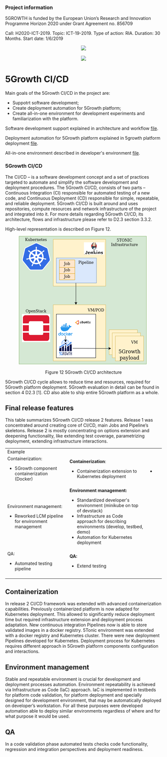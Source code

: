 ### Project information
5GROWTH is funded by the European Union’s Research and Innovation Programme Horizon 2020 under Grant Agreement no. 856709


Call: H2020-ICT-2019. Topic: ICT-19-2019. Type of action: RIA. Duration: 30 Months. Start date: 1/6/2019


<p align="center">
<img src="https://upload.wikimedia.org/wikipedia/commons/b/b7/Flag_of_Europe.svg" width="100px" />
</p>

<p align="center">
<img src="https://5g-ppp.eu/wp-content/uploads/2019/06/5Growth_rgb_horizontal.png" width="300px" />
</p>
 

# 5Growth CI/CD 

Main goals of the 5Growth CI/CD in the project are:

* Suppotrt software development;
* Create deployment automation for 5Growth platform;
* Create all-in-one environment for development experiments and familiarization with the platform.

Software development support explained in architecture and workflow [file](docs/architecture.md).

Deployment automation for 5Growth platform explained in 5growth platform deployment [file](docs/containerization.md).

All-in-one environment described in developer's environment [file](docs/platform%20deployment.md).


### 5Growth CI/CD 

The CI/CD – is a software development concept and a set of practices targeted to automate and simplify the software development and deployment procedures. The 5Growth CI/CD, consists of two parts – Continuous Integration (CI) responsible for automated testing of a new code, and Continuous Deployment (CD) responsible for simple, repeatable, and reliable deployment. 5Growth CI/CD is built around and uses repositories, compute resources and network infrastructure of the project and integrated into it. For more details regarding 5Growth CI/CD, its architecture, flows and infrastructure please refer to D2.3 section 3.3.2. 

High-level representation is described on Figure 12. 

<p align="center">
<img src="docs/img/Arch%20cicd%20straight(one%20piece).png"/>
</p>
<p align="center">
Figure 12 5Growth CI/CD architecture
</p>

5Growth CI/CD cycle allows to reduce time and resources, required for 5Growth platform deployment. 5Growth evaluation in detail can be found in section 4 D2.3 [1]. CD also able to ship entire 5Growth platform as a whole.



## Final release features

This table summarizes 5Growth CI/CD release 2 features. Release 1 was concentrated around creating core of CI/CD, main Jobs and Pipeline’s skeletons. Release 2 is mostly concentrating on options extension and deepening functionality, like extending test coverage, parametrizing deployment, extending infrastructure interactions.

<table>
  <tr>
   <td>Example
   </td>
   <td>
   </td>
   <td>
   </td>
   <td>
   </td>
  </tr>
  <tr>
   <td>Containerization: 
<ul>
<li>5Growth component containerization (Docker) 
</li>
</ul>
   </td>
   <td><strong>Containerization</strong>: 
<ul>
<li>Containerization extension to Kubernetes deployment 
</li>
</ul>
   </td>
   <td>
<ul>
<li>
</li>
</ul>
   </td>
   <td>
   </td>
  </tr>
  <tr>
   <td>Environment management: 
<ul>
<li>Reworked LCM pipeline for environment management 
</li>
</ul>
   </td>
   <td><strong>Environment management:</strong>
<ul>
<li>Standardized developer's environment (minikube on top of devstack) 
<li>Infrastructure as Code approach for describing environments (develop, testbed, demo) 
<li>Automation for Kubernetes deployment
</li>
</ul>
   </td>
   <td>
   </td>
   <td>
   </td>
  </tr>
  <tr>
   <td>QA: 
<ul>
<li>Automated testing pipeline
</li>
</ul>
   </td>
   <td><strong>QA:</strong>
<ul>
<li>Extend testing
</li>
</ul>
   </td>
   <td>
   </td>
   <td>
   </td>
  </tr>
  <tr>
   <td>
   </td>
   <td>
   </td>
   <td>
   </td>
   <td>
   </td>
  </tr>
</table>


## Containerization
In release 2 CI/CD framework was extended with advanced containerization capabilities. Previously containerized platform is now adapted for Kubernetes deployment. This allowed to significantly reduce deployment time but required infrastructure extension and deployment process adaptation. New continuous integration Pipelines now is able to store validated images in a docker registry. 5Tonic environment was extended with a docker registry and Kubernetes cluster. There were new deployment Pipelines developed for Kubernetes. Deployment process for Kubernetes requires different approach in 5Growth platform components configuration and interactions.
## Environment management
Stable and repeatable environment is crucial for development and deployment processes automation. Environment repeatability is achieved via Infrastructure as Code (IaC) approach. IaC is implemented in testbeds for platform code validation, for platform deployment and specially designed for development environment, that may be automatically deployed on developer’s workstation. For all these purposes were developed automation able to deploy similar environments regardless of where and for what purpose it would be used.
## QA
In a code validation phase automated tests checks code functionality, regression and integration perspectives and deployment readiness.